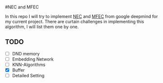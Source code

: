 #NEC and MFEC

In this repo I will try to implement [NEC]() and [MFEC]() from google deepmind for my current
project. There are curtain challenges in implementing this algorithm, I will list them one
by one.

## TODO

- [ ] DND memory
- [ ] Embedding Network
- [ ] KNN-Algorithms
- [x] Buffer
- [ ] Detailed Setting 
